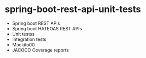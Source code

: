 # spring-boot-rest-api-unit-tests

- Spring boot REST APIs
- Spring boot HATEOAS REST APIs
- Unit testss
- Integration tests
- Mockito00
- JACOCO Coverage reports